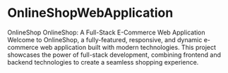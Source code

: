 # OnlineShopWebApplication
OnlineShop OnlineShop: A Full-Stack E-Commerce Web Application Welcome to OnlineShop, a fully-featured, responsive, and dynamic e-commerce web application built with modern technologies. This project showcases the power of full-stack development, combining frontend and backend technologies to create a seamless shopping experience.
